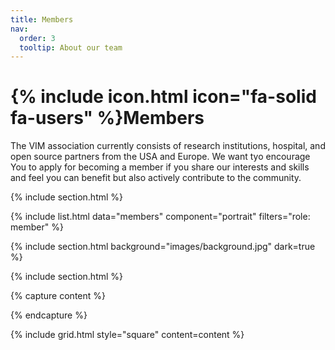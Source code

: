```yaml
---
title: Members
nav:
  order: 3
  tooltip: About our team
---
```


# {% include icon.html icon="fa-solid fa-users" %}Members

The VIM association currently consists of research institutions, hospital, and open source partners from the USA and Europe. We want tyo encourage You to apply for becoming a member if you share our interests and skills and feel you can benefit but also actively contribute to the community.

{% include section.html %}

{% include list.html data="members" component="portrait" filters="role: member" %}

{% include section.html background="images/background.jpg" dark=true %}


{% include section.html %}

{% capture content %}


{% endcapture %}

{% include grid.html style="square" content=content %}
